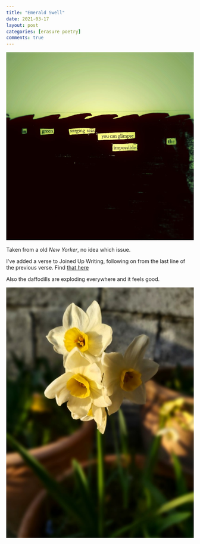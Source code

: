 ```yaml
---
title: "Emerald Swell"
date: 2021-03-17
layout: post
categories: [erasure poetry]
comments: true
---
```


<img src="/assets/images/articles/2021/emeraldswell.jpeg" class="responsive"><br>

Taken from a old *New Yorker*, no idea which issue.

I've added a verse to Joined Up Writing, following on from the last line of the previous verse. Find [that here](https://www.facebook.com/112618110467507/posts/291876739208309/?d=n)

Also the daffodills are exploding everywhere and it feels good.

<img src="/assets/images/articles/2021/daffs.jpeg" class="responsive"><br>
